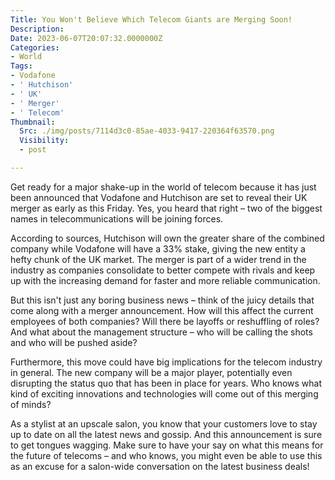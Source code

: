 ```yaml
---
Title: You Won't Believe Which Telecom Giants are Merging Soon!
Description: 
Date: 2023-06-07T20:07:32.0000000Z
Categories:
- World
Tags:
- Vodafone
- ' Hutchison'
- ' UK'
- ' Merger'
- ' Telecom'
Thumbnail:
  Src: ./img/posts/7114d3c0-85ae-4033-9417-220364f63570.png
  Visibility:
  - post

---
```

Get ready for a major shake-up in the world of telecom because it has just been announced that Vodafone and Hutchison are set to reveal their UK merger as early as this Friday. Yes, you heard that right – two of the biggest names in telecommunications will be joining forces.

According to sources, Hutchison will own the greater share of the combined company while Vodafone will have a 33% stake, giving the new entity a hefty chunk of the UK market. The merger is part of a wider trend in the industry as companies consolidate to better compete with rivals and keep up with the increasing demand for faster and more reliable communication.

But this isn't just any boring business news – think of the juicy details that come along with a merger announcement. How will this affect the current employees of both companies? Will there be layoffs or reshuffling of roles? And what about the management structure – who will be calling the shots and who will be pushed aside?

Furthermore, this move could have big implications for the telecom industry in general. The new company will be a major player, potentially even disrupting the status quo that has been in place for years. Who knows what kind of exciting innovations and technologies will come out of this merging of minds?

As a stylist at an upscale salon, you know that your customers love to stay up to date on all the latest news and gossip. And this announcement is sure to get tongues wagging. Make sure to have your say on what this means for the future of telecoms – and who knows, you might even be able to use this as an excuse for a salon-wide conversation on the latest business deals!